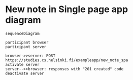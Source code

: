 # New note in Single page app diagram

```mermaid
sequenceDiagram

participant browser
participant server

browser->>server: POST https://studies.cs.helsinki.fi/exampleapp/new_note_spa
activate server
server-->>browser: responses with "201 created" code 
deactivate server

```
